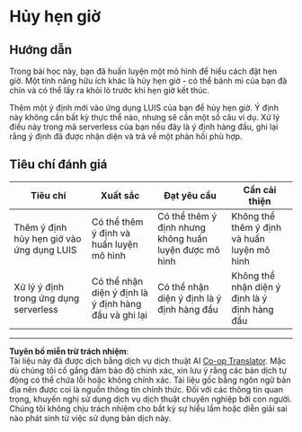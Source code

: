 <!--
CO_OP_TRANSLATOR_METADATA:
{
  "original_hash": "5a7262a0c48dfacdfe1ff91b20bf16fd",
  "translation_date": "2025-08-27T23:12:48+00:00",
  "source_file": "6-consumer/lessons/2-language-understanding/assignment.md",
  "language_code": "vi"
}
-->
# Hủy hẹn giờ

## Hướng dẫn

Trong bài học này, bạn đã huấn luyện một mô hình để hiểu cách đặt hẹn giờ. Một tính năng hữu ích khác là hủy hẹn giờ - có thể bánh mì của bạn đã chín và có thể lấy ra khỏi lò trước khi hẹn giờ kết thúc.

Thêm một ý định mới vào ứng dụng LUIS của bạn để hủy hẹn giờ. Ý định này không cần bất kỳ thực thể nào, nhưng sẽ cần một số câu ví dụ. Xử lý điều này trong mã serverless của bạn nếu đây là ý định hàng đầu, ghi lại rằng ý định đã được nhận diện và trả về một phản hồi phù hợp.

## Tiêu chí đánh giá

| Tiêu chí | Xuất sắc | Đạt yêu cầu | Cần cải thiện |
| -------- | --------- | ----------- | ------------- |
| Thêm ý định hủy hẹn giờ vào ứng dụng LUIS | Có thể thêm ý định và huấn luyện mô hình | Có thể thêm ý định nhưng không huấn luyện được mô hình | Không thể thêm ý định và huấn luyện mô hình |
| Xử lý ý định trong ứng dụng serverless | Có thể nhận diện ý định là ý định hàng đầu và ghi lại | Có thể nhận diện ý định là ý định hàng đầu | Không thể nhận diện ý định là ý định hàng đầu |

---

**Tuyên bố miễn trừ trách nhiệm**:  
Tài liệu này đã được dịch bằng dịch vụ dịch thuật AI [Co-op Translator](https://github.com/Azure/co-op-translator). Mặc dù chúng tôi cố gắng đảm bảo độ chính xác, xin lưu ý rằng các bản dịch tự động có thể chứa lỗi hoặc không chính xác. Tài liệu gốc bằng ngôn ngữ bản địa nên được coi là nguồn thông tin chính thức. Đối với các thông tin quan trọng, khuyến nghị sử dụng dịch vụ dịch thuật chuyên nghiệp bởi con người. Chúng tôi không chịu trách nhiệm cho bất kỳ sự hiểu lầm hoặc diễn giải sai nào phát sinh từ việc sử dụng bản dịch này.